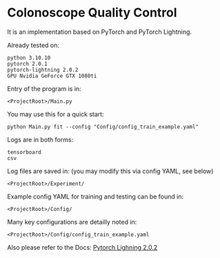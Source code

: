 # Colonoscope Quality Control

It is an implementation based on PyTorch and PyTorch Lightning.

Already tested on:
```
python 3.10.10
pytorch 2.0.1
pytorch-lightning 2.0.2
GPU Nvidia GeForce GTX 1080ti
```

Entry of the program is in:
```
<ProjectRoot>/Main.py
```

You may use this for a quick start:
```
python Main.py fit --config "Config/config_train_example.yaml"
```

Logs are in both forms:
```
tensorboard
csv
```
Log files are saved in: (you may modify this via config YAML, see below)
```
<ProjectRoot>/Experiment/
```

Example config YAML for training and testing can be found in:
```
<ProjectRoot>/Config/
```

Many key configurations are detailly noted in:
```
<ProjectRoot>/Config/config_train_example.yaml

```
Also please refer to the Docs: [Pytorch Lighning 2.0.2](https://pytorch-lightning.readthedocs.io/en/2.0.2/starter/introduction.html)